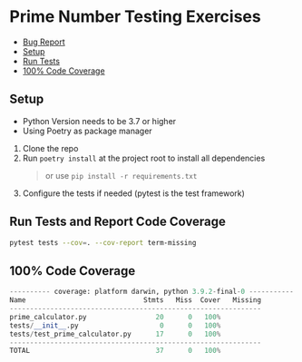 # Prime Number Testing Exercises

* [Bug Report](./bug_report.md)
* [Setup](#Setup)
* [Run Tests](#Run-Tests-and-Report-Code-Coverage)
* [100% Code Coverage](#100%-Code-Coverage)

## Setup
- Python Version needs to be 3.7 or higher
- Using Poetry as package manager

1. Clone the repo
2. Run `poetry install` at the project root to install all dependencies
    > or use `pip install -r requirements.txt`
3. Configure the tests if needed (pytest is the test framework)

## Run Tests and Report Code Coverage

```bash
pytest tests --cov=. --cov-report term-missing
```

## 100% Code Coverage

```python
---------- coverage: platform darwin, python 3.9.2-final-0 -----------
Name                             Stmts   Miss  Cover   Missing
--------------------------------------------------------------
prime_calculator.py                 20      0   100%
tests/__init__.py                    0      0   100%
tests/test_prime_calculator.py      17      0   100%
--------------------------------------------------------------
TOTAL                               37      0   100%
```
